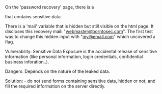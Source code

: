 On the 'password recovery' page, there is a <form></form> that contains sensitive data.

There is a 'mail' variable that is hidden but still visible on the html page.
It discloses this recovery mail: "webmaster@borntosec.com".
The first test was to change this hidden input with "my@email.com" which uncovered a flag.

Vulnerability:
Sensitive Data Exposure is the accidental release of sensitive information (like personal information, login credentials, confidential business inforation..).

Dangers:
Depends on the nature of the leaked data.

Solution:
	- do not send forms containing sensitive data, hidden or not, and fill the required information on the server directly.
